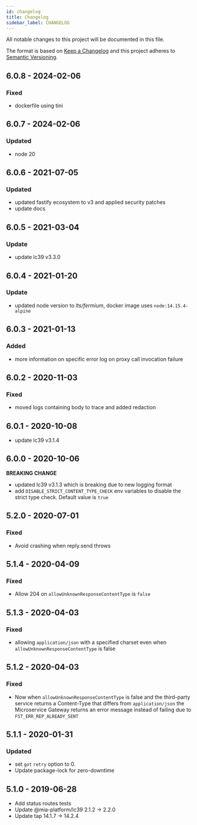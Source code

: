 ```yaml
---
id: changelog
title: Changelog
sidebar_label: CHANGELOG
---
```


<!--
WARNING: this file was automatically generated by Mia-Platform Doc Aggregator.
DO NOT MODIFY IT BY HAND.
Instead, modify the source file and run the aggregator to regenerate this file.
-->

All notable changes to this project will be documented in this file.

The format is based on [Keep a Changelog](http://keepachangelog.com/en/1.0.0/)
and this project adheres to [Semantic Versioning](http://semver.org/spec/v2.0.0.html).

## 6.0.8 - 2024-02-06

### Fixed

- dockerfile using tini

## 6.0.7 - 2024-02-06

### Updated

- node 20

## 6.0.6 - 2021-07-05

### Updated

- updated fastify ecosystem to v3 and applied security patches
- update docs

## 6.0.5 - 2021-03-04

### Update

- update lc39 v3.3.0

## 6.0.4 - 2021-01-20

### Update

- updated node version to *lts/fermium*, docker image uses `node:14.15.4-alpine`

## 6.0.3 - 2021-01-13

### Added

- more information on specific error log on proxy call invocation failure

## 6.0.2 - 2020-11-03

### Fixed

- moved logs containing body to trace and added redaction

## 6.0.1 - 2020-10-08

- update lc39 v3.1.4

## 6.0.0 - 2020-10-06

**BREAKING CHANGE**
- updated lc39 v3.1.3 which is breaking due to new logging format
- add `DISABLE_STRICT_CONTENT_TYPE_CHECK` env variables to disable the strict type check. Default value is `true`

## 5.2.0 - 2020-07-01

### Fixed
- Avoid crashing when reply.send throws

## 5.1.4 - 2020-04-09

### Fixed
 - Allow 204 on `allowUnknownResponseContentType` is `false`

## 5.1.3 - 2020-04-03

### Fixed
 - allowing `application/json` with a specified charset even when `allowUnknownResponseContentType` is false

## 5.1.2 - 2020-04-03

### Fixed
 - Now when `allowUnknownResponseContentType` is false and the third-party service returns a Content-Type that differs from `application/json` the Microservice Gateway returns an error message instead of failing due to `FST_ERR_REP_ALREADY_SENT`

## 5.1.1 - 2020-01-31

### Updated
 - set `got` `retry` option to 0.
 - Update package-lock for zero-downtime

## 5.1.0 - 2019-06-28

- Add status routes tests
- Update @mia-platform/lc39 2.1.2 -> 2.2.0
- Update tap 14.1.7 -> 14.2.4
